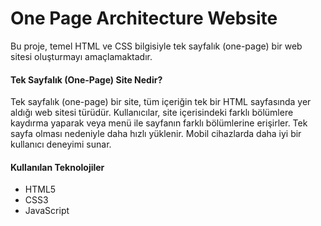 # One Page Architecture Website

Bu proje, temel HTML ve CSS bilgisiyle tek sayfalık (one-page) bir web sitesi oluşturmayı amaçlamaktadır.

#### Tek Sayfalık (One-Page) Site Nedir?

Tek sayfalık (one-page) bir site, tüm içeriğin tek bir HTML sayfasında yer aldığı web sitesi türüdür. Kullanıcılar, site içerisindeki farklı bölümlere kaydırma yaparak veya menü ile sayfanın farklı bölümlerine erişirler. Tek sayfa olması nedeniyle daha hızlı yüklenir. Mobil cihazlarda daha iyi bir kullanıcı deneyimi sunar.

#### Kullanılan Teknolojiler

- HTML5
- CSS3
- JavaScript
